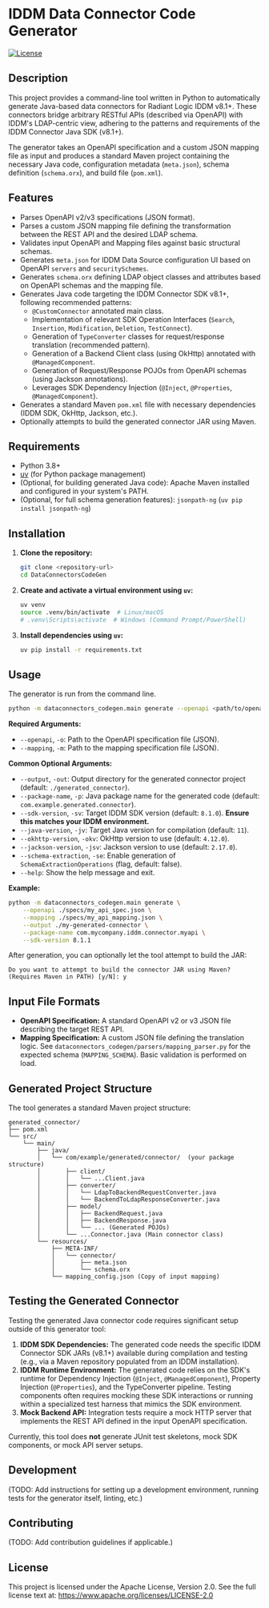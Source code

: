 # IDDM Data Connector Code Generator

[![License](https://img.shields.io/badge/License-Apache%202.0-blue.svg)](https://opensource.org/licenses/Apache-2.0) <!-- Updated Badge -->

## Description

This project provides a command-line tool written in Python to automatically generate Java-based data connectors for Radiant Logic IDDM v8.1+. These connectors bridge arbitrary RESTful APIs (described via OpenAPI) with IDDM's LDAP-centric view, adhering to the patterns and requirements of the IDDM Connector Java SDK (v8.1+).

The generator takes an OpenAPI specification and a custom JSON mapping file as input and produces a standard Maven project containing the necessary Java code, configuration metadata (`meta.json`), schema definition (`schema.orx`), and build file (`pom.xml`).

## Features

*   Parses OpenAPI v2/v3 specifications (JSON format).
*   Parses a custom JSON mapping file defining the transformation between the REST API and the desired LDAP schema.
*   Validates input OpenAPI and Mapping files against basic structural schemas.
*   Generates `meta.json` for IDDM Data Source configuration UI based on OpenAPI `servers` and `securitySchemes`.
*   Generates `schema.orx` defining LDAP object classes and attributes based on OpenAPI schemas and the mapping file.
*   Generates Java code targeting the IDDM Connector SDK v8.1+, following recommended patterns:
    *   `@CustomConnector` annotated main class.
    *   Implementation of relevant SDK Operation Interfaces (`Search`, `Insertion`, `Modification`, `Deletion`, `TestConnect`).
    *   Generation of `TypeConverter` classes for request/response translation (recommended pattern).
    *   Generation of a Backend Client class (using OkHttp) annotated with `@ManagedComponent`.
    *   Generation of Request/Response POJOs from OpenAPI schemas (using Jackson annotations).
    *   Leverages SDK Dependency Injection (`@Inject`, `@Properties`, `@ManagedComponent`).
*   Generates a standard Maven `pom.xml` file with necessary dependencies (IDDM SDK, OkHttp, Jackson, etc.).
*   Optionally attempts to build the generated connector JAR using Maven.

## Requirements

*   Python 3.8+
*   [uv](https://github.com/astral-sh/uv) (for Python package management)
*   (Optional, for building generated Java code): Apache Maven installed and configured in your system's PATH.
*   (Optional, for full schema generation features): `jsonpath-ng` (`uv pip install jsonpath-ng`)

## Installation

1.  **Clone the repository:**
    ```bash
    git clone <repository-url>
    cd DataConnectorsCodeGen
    ```

2.  **Create and activate a virtual environment using `uv`:**
    ```bash
    uv venv
    source .venv/bin/activate  # Linux/macOS
    # .venv\Scripts\activate  # Windows (Command Prompt/PowerShell)
    ```

3.  **Install dependencies using `uv`:**
    ```bash
    uv pip install -r requirements.txt
    ```

## Usage

The generator is run from the command line.

```bash
python -m dataconnectors_codegen.main generate --openapi <path/to/openapi.json> --mapping <path/to/mapping.json> [OPTIONS]
```

**Required Arguments:**

*   `--openapi`, `-o`: Path to the OpenAPI specification file (JSON).
*   `--mapping`, `-m`: Path to the mapping specification file (JSON).

**Common Optional Arguments:**

*   `--output`, `-out`: Output directory for the generated connector project (default: `./generated_connector`).
*   `--package-name`, `-p`: Java package name for the generated code (default: `com.example.generated.connector`).
*   `--sdk-version`, `-sv`: Target IDDM SDK version (default: `8.1.0`). **Ensure this matches your IDDM environment.**
*   `--java-version`, `-jv`: Target Java version for compilation (default: `11`).
*   `--okhttp-version`, `-okv`: OkHttp version to use (default: `4.12.0`).
*   `--jackson-version`, `-jsv`: Jackson version to use (default: `2.17.0`).
*   `--schema-extraction`, `-se`: Enable generation of `SchemaExtractionOperations` (flag, default: false).
*   `--help`: Show the help message and exit.

**Example:**

```bash
python -m dataconnectors_codegen.main generate \
    --openapi ./specs/my_api_spec.json \
    --mapping ./specs/my_api_mapping.json \
    --output ./my-generated-connector \
    --package-name com.mycompany.iddm.connector.myapi \
    --sdk-version 8.1.1
```

After generation, you can optionally let the tool attempt to build the JAR:

```
Do you want to attempt to build the connector JAR using Maven? (Requires Maven in PATH) [y/N]: y
```

## Input File Formats

*   **OpenAPI Specification:** A standard OpenAPI v2 or v3 JSON file describing the target REST API.
*   **Mapping Specification:** A custom JSON file defining the translation logic. See `dataconnectors_codegen/parsers/mapping_parser.py` for the expected schema (`MAPPING_SCHEMA`). Basic validation is performed on load.

## Generated Project Structure

The tool generates a standard Maven project structure:

```
generated_connector/
├── pom.xml
└── src/
    └── main/
        ├── java/
        │   └── com/example/generated/connector/  (your package structure)
        │       ├── client/
        │       │   └── ...Client.java
        │       ├── converter/
        │       │   └── LdapToBackendRequestConverter.java
        │       │   └── BackendToLdapResponseConverter.java
        │       ├── model/
        │       │   ├── BackendRequest.java
        │       │   ├── BackendResponse.java
        │       │   └── ... (Generated POJOs)
        │       └── ...Connector.java (Main connector class)
        └── resources/
            ├── META-INF/
            │   └── connector/
            │       ├── meta.json
            │       └── schema.orx
            └── mapping_config.json (Copy of input mapping)
```

## Testing the Generated Connector

Testing the generated Java connector code requires significant setup outside of this generator tool:

1.  **IDDM SDK Dependencies:** The generated code needs the specific IDDM Connector SDK JARs (v8.1+) available during compilation and testing (e.g., via a Maven repository populated from an IDDM installation).
2.  **IDDM Runtime Environment:** The generated code relies on the SDK's runtime for Dependency Injection (`@Inject`, `@ManagedComponent`), Property Injection (`@Properties`), and the TypeConverter pipeline. Testing components often requires mocking these SDK interactions or running within a specialized test harness that mimics the SDK environment.
3.  **Mock Backend API:** Integration tests require a mock HTTP server that implements the REST API defined in the input OpenAPI specification.

Currently, this tool does **not** generate JUnit test skeletons, mock SDK components, or mock API server setups.

## Development

(TODO: Add instructions for setting up a development environment, running tests for the generator itself, linting, etc.)

## Contributing

(TODO: Add contribution guidelines if applicable.)

## License

This project is licensed under the Apache License, Version 2.0. See the full license text at: https://www.apache.org/licenses/LICENSE-2.0

